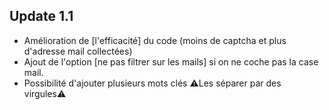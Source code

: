 ## Update 1.1

- Amélioration de [l'efficacité] du code (moins de captcha et plus d'adresse mail collectées)
- Ajout de l'option [ne pas filtrer sur les mails] si on ne coche pas la case mail.
- Possibilité d'ajouter plusieurs mots clés ⚠️Les séparer par des virgules⚠️
